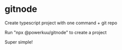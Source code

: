 # gitnode
Create typescript project with one command + git repo

Run "npx @powerkuu/gitnode" to create a project

Super simple!